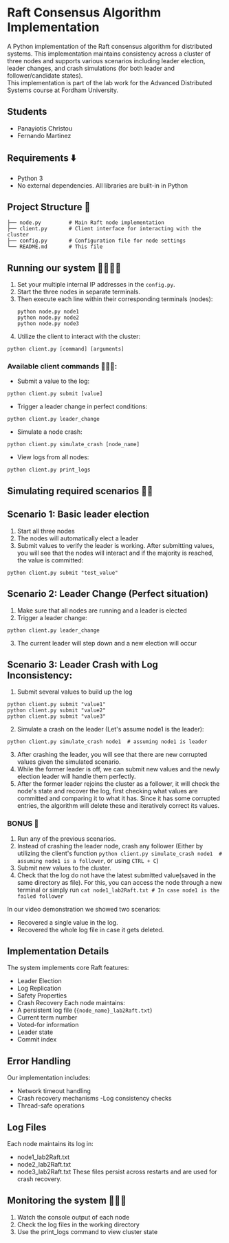 # Raft Consensus Algorithm Implementation
A Python implementation of the Raft consensus algorithm for distributed systems. This implementation maintains consistency across a cluster of three nodes and supports various scenarios including leader election, leader changes, and crash simulations (for both leader and follower/candidate states).  
This implementation is part of the lab work for the Advanced Distributed Systems course at Fordham University.

## Students
- Panayiotis Christou
- Fernando Martinez

## Requirements ⬇️
- Python 3
- No external dependencies. All libraries are built-in in Python

## Project Structure 🎨
```
├── node.py         # Main Raft node implementation
├── client.py       # Client interface for interacting with the cluster
├── config.py       # Configuration file for node settings
└── README.md       # This file
```

## Running our system 🏃🏼‍♀️‍➡️
1. Set your multiple internal IP addresses in the `config.py`.
2. Start the three nodes in separate terminals.
3. Then execute each line within their corresponding terminals (nodes):
   ```
   python node.py node1
   python node.py node2
   python node.py node3
   ```
4. Utilize the client to interact with the cluster:
```
python client.py [command] [arguments]
```

### Available client commands 🧑🏼‍💻:
- Submit a value to the log:
```
python client.py submit [value]
```
- Trigger a leader change in perfect conditions:
```
python client.py leader_change
```
- Simulate a node crash:
```
python client.py simulate_crash [node_name]
```
- View logs from all nodes:
```
python client.py print_logs
```

## Simulating required scenarios ✌🏼
## Scenario 1: Basic leader election
1. Start all three nodes
2. The nodes will automatically elect a leader
3. Submit values to verify the leader is working. After submitting values, you will see that the nodes will interact and if the majority is reached, the value is committed:
```
python client.py submit "test_value"
```

## Scenario 2: Leader Change (Perfect situation)
1. Make sure that all nodes are running and a leader is elected
2. Trigger a leader change:
```
python client.py leader_change
```
3. The current leader will step down and a new election will occur

## Scenario 3: Leader Crash with Log Inconsistency:
1. Submit several values to build up the log
```
python client.py submit "value1"
python client.py submit "value2"
python client.py submit "value3"
```
2. Simulate a crash on the leader (Let's assume node1 is the leader):
```
python client.py simulate_crash node1  # assuming node1 is leader
```
3. After crashing the leader, you will see that there are new corrupted values given the simulated scenario.
4. While the former leader is off, we can submit new values and the newly election leader will handle them perfectly.
5. After the former leader rejoins the cluster as a follower, it will check the node's state and recover the log, first checking what values are committed and comparing it to what it has. Since it has some corrupted entries, the algorithm will delete these and iteratively correct its values.

### BONUS 🤑
1. Run any of the previous scenarios.
2. Instead of crashing the leader node, crash any follower (Either by utilizing the client's function `python client.py simulate_crash node1  # assuming node1 is a follower`, or using `CTRL + C`)
3. Submit new values to the cluster.
4. Check that the log do not have the latest submitted value(saved in the same directory as file). For this, you can access the node through a new terminal or simply run `cat node1_lab2Raft.txt # In case node1 is the failed follower`

In our video demonstration we showed two scenarios:
- Recovered a single value in the log.
- Recovered the whole log file in case it gets deleted.

## Implementation Details
The system implements core Raft features:
- Leader Election
- Log Replication
- Safety Properties
- Crash Recovery
Each node maintains:
- A persistent log file (`{node_name}_lab2Raft.txt`)
- Current term number
- Voted-for information
- Leader state
- Commit index
## Error Handling
Our implementation includes:
- Network timeout handling
- Crash recovery mechanisms
-Log consistency checks
- Thread-safe operations
## Log Files
Each node maintains its log in:
- node1_lab2Raft.txt
- node2_lab2Raft.txt
- node3_lab2Raft.txt
These files persist across restarts and are used for crash recovery.

## Monitoring the system 🧑🏼‍💻
1. Watch the console output of each node
2. Check the log files in the working directory
3. Use the print_logs command to view cluster state
